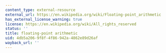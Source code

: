 ```yaml
---
content_type: external-resource
external_url: https://en.wikipedia.org/wiki/Floating-point_arithmetic
has_external_license_warning: true
license: https://en.wikipedia.org/wiki/All_rights_reserved
status: ''
title: floating-point arithmetic
uid: 4db5a206-9f8f-4f86-942a-4862e89d26af
wayback_url: ''
---
```

